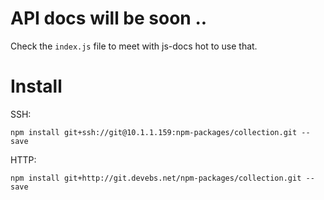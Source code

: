 # API docs will be soon ..

Check the ```index.js``` file to meet with js-docs hot to use that.

# Install

SSH: 
``` 
npm install git+ssh://git@10.1.1.159:npm-packages/collection.git --save
```

HTTP:

```
npm install git+http://git.devebs.net/npm-packages/collection.git --save
```